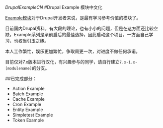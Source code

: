  *DrupalExampleCN*
#Drupal Example 模块中文化

[Example模块](https://www.drupal.org/project/examples)对于Drupal开发者来说，是最有学习参考价值的模块了。

目前国内Drupal资料，有大段的理论，也有小小的问题，但是在这方面还比较空缺，Example系列是承前启后的最佳选择，因此启动这个项目，一方面自己学习，也权当引玉之砖。

本人工作繁忙，娱乐更加繁忙，争取周更一次，对进度不做任何承诺。

目前仅对7.x版本进行汉化，有兴趣参与的同学，请自行建立`7.x-1.x-[modulename]`的分支。



##已完成部分：

* Action Example
* Batch Example
* Cache Example
* Cron Example
* Entity Example
* Simpletest Example
* Token Example



